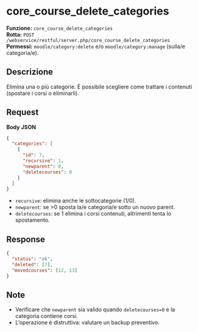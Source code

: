 # core_course_delete_categories

**Funzione:** `core_course_delete_categories`  
**Rotta:** `POST /webservice/restful/server.php/core_course_delete_categories`  
**Permessi:** `moodle/category:delete` e/o `moodle/category:manage` (sulla/e categoria/e).

## Descrizione
Elimina una o più categorie. È possibile scegliere come trattare i contenuti (spostare i corsi o eliminarli).

## Request
**Body JSON**
```json
{
  "categories": [
    {
      "id": 7,
      "recursive": 1,
      "newparent": 0,
      "deletecourses": 0
    }
  ]
}
```
- `recursive`: elimina anche le sottocategorie (1/0).  
- `newparent`: se >0 sposta la/e categoria/e sotto un nuovo parent.  
- `deletecourses`: se 1 elimina i corsi contenuti, altrimenti tenta lo spostamento.

## Response
```json
{
  "status": "ok",
  "deleted": [7],
  "movedcourses": [12, 13]
}
```

## Note
- Verificare che `newparent` sia valido quando `deletecourses=0` e la categoria contiene corsi.
- L’operazione è distruttiva: valutare un backup preventivo.
